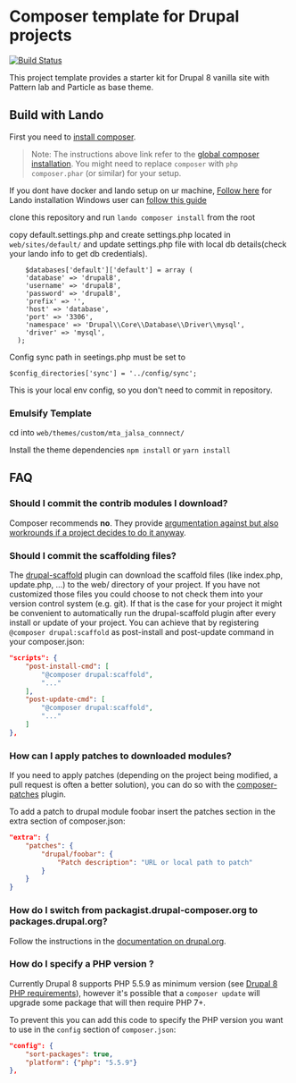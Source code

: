 # Composer template for Drupal projects

[![Build Status](https://travis-ci.org/drupal-composer/drupal-project.svg?branch=8.x)](https://travis-ci.org/drupal-composer/drupal-project)

This project template provides a starter kit for Drupal 8 vanilla site with Pattern lab and Particle as base theme.

## Build with Lando


First you need to [install composer](https://getcomposer.org/doc/00-intro.md#installation-linux-unix-osx).

> Note: The instructions above link refer to the [global composer installation](https://getcomposer.org/doc/00-intro.md#globally).
You might need to replace `composer` with `php composer.phar` (or similar) 
for your setup.

If you dont have docker and lando setup on ur machine, [Follow here](https://docs.devwithlando.io/installation/installing.html) for Lando installation 
Windows user can [follow this guide](https://docs.google.com/document/d/158hEpDepMMHNjv4Rvmq5whB5M9Q_OQNO4Log7bpK7SY/edit)

clone this repository and run `lando composer install` from the root

copy default.settings.php and create settings.php located in `web/sites/default/` and update settings.php  file with local db details(check your lando info to get db credentials).
```
    $databases['default']['default'] = array (
    'database' => 'drupal8',
    'username' => 'drupal8',
    'password' => 'drupal8',
    'prefix' => '',
    'host' => 'database',
    'port' => '3306',
    'namespace' => 'Drupal\\Core\\Database\\Driver\\mysql',
    'driver' => 'mysql',
  );
  ```
  
Config sync path in seetings.php must be set to 

```$config_directories['sync'] = '../config/sync';```

This is your local env config, so you don't need to commit in repository.

### Emulsify Template

cd into `web/themes/custom/mta_jalsa_connnect/`

Install the theme dependencies `npm install` or `yarn install`



## FAQ

### Should I commit the contrib modules I download?

Composer recommends **no**. They provide [argumentation against but also 
workrounds if a project decides to do it anyway](https://getcomposer.org/doc/faqs/should-i-commit-the-dependencies-in-my-vendor-directory.md).

### Should I commit the scaffolding files?

The [drupal-scaffold](https://github.com/drupal-composer/drupal-scaffold) plugin can download the scaffold files (like
index.php, update.php, …) to the web/ directory of your project. If you have not customized those files you could choose
to not check them into your version control system (e.g. git). If that is the case for your project it might be
convenient to automatically run the drupal-scaffold plugin after every install or update of your project. You can
achieve that by registering `@composer drupal:scaffold` as post-install and post-update command in your composer.json:

```json
"scripts": {
    "post-install-cmd": [
        "@composer drupal:scaffold",
        "..."
    ],
    "post-update-cmd": [
        "@composer drupal:scaffold",
        "..."
    ]
},
```
### How can I apply patches to downloaded modules?

If you need to apply patches (depending on the project being modified, a pull 
request is often a better solution), you can do so with the 
[composer-patches](https://github.com/cweagans/composer-patches) plugin.

To add a patch to drupal module foobar insert the patches section in the extra 
section of composer.json:
```json
"extra": {
    "patches": {
        "drupal/foobar": {
            "Patch description": "URL or local path to patch"
        }
    }
}
```
### How do I switch from packagist.drupal-composer.org to packages.drupal.org?

Follow the instructions in the [documentation on drupal.org](https://www.drupal.org/docs/develop/using-composer/using-packagesdrupalorg).

### How do I specify a PHP version ?

Currently Drupal 8 supports PHP 5.5.9 as minimum version (see [Drupal 8 PHP requirements](https://www.drupal.org/docs/8/system-requirements/drupal-8-php-requirements)), however it's possible that a `composer update` will upgrade some package that will then require PHP 7+.

To prevent this you can add this code to specify the PHP version you want to use in the `config` section of `composer.json`:
```json
"config": {
    "sort-packages": true,
    "platform": {"php": "5.5.9"}
},
```
